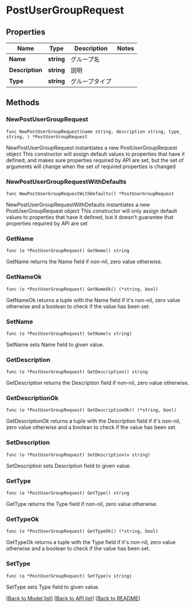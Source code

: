 # PostUserGroupRequest

## Properties

Name | Type | Description | Notes
------------ | ------------- | ------------- | -------------
**Name** | **string** | グループ名 | 
**Description** | **string** | 説明 | 
**Type** | **string** | グループタイプ | 

## Methods

### NewPostUserGroupRequest

`func NewPostUserGroupRequest(name string, description string, type_ string, ) *PostUserGroupRequest`

NewPostUserGroupRequest instantiates a new PostUserGroupRequest object
This constructor will assign default values to properties that have it defined,
and makes sure properties required by API are set, but the set of arguments
will change when the set of required properties is changed

### NewPostUserGroupRequestWithDefaults

`func NewPostUserGroupRequestWithDefaults() *PostUserGroupRequest`

NewPostUserGroupRequestWithDefaults instantiates a new PostUserGroupRequest object
This constructor will only assign default values to properties that have it defined,
but it doesn't guarantee that properties required by API are set

### GetName

`func (o *PostUserGroupRequest) GetName() string`

GetName returns the Name field if non-nil, zero value otherwise.

### GetNameOk

`func (o *PostUserGroupRequest) GetNameOk() (*string, bool)`

GetNameOk returns a tuple with the Name field if it's non-nil, zero value otherwise
and a boolean to check if the value has been set.

### SetName

`func (o *PostUserGroupRequest) SetName(v string)`

SetName sets Name field to given value.


### GetDescription

`func (o *PostUserGroupRequest) GetDescription() string`

GetDescription returns the Description field if non-nil, zero value otherwise.

### GetDescriptionOk

`func (o *PostUserGroupRequest) GetDescriptionOk() (*string, bool)`

GetDescriptionOk returns a tuple with the Description field if it's non-nil, zero value otherwise
and a boolean to check if the value has been set.

### SetDescription

`func (o *PostUserGroupRequest) SetDescription(v string)`

SetDescription sets Description field to given value.


### GetType

`func (o *PostUserGroupRequest) GetType() string`

GetType returns the Type field if non-nil, zero value otherwise.

### GetTypeOk

`func (o *PostUserGroupRequest) GetTypeOk() (*string, bool)`

GetTypeOk returns a tuple with the Type field if it's non-nil, zero value otherwise
and a boolean to check if the value has been set.

### SetType

`func (o *PostUserGroupRequest) SetType(v string)`

SetType sets Type field to given value.



[[Back to Model list]](../README.md#documentation-for-models) [[Back to API list]](../README.md#documentation-for-api-endpoints) [[Back to README]](../README.md)


